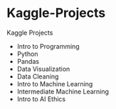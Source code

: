 # Kaggle-Projects
Kaggle Projects

- Intro to Programming
- Python
- Pandas
- Data Visualization
- Data Cleaning
- Intro to Machine Learning
- Intermediate Machine Learning
- Intro to AI Ethics
